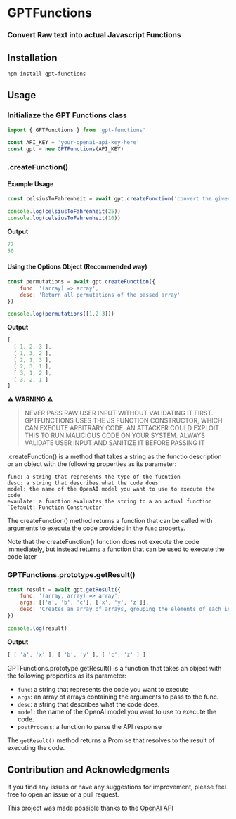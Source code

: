 # GPTFunctions

### **Convert Raw text into actual Javascript Functions**

## Installation

```shell
npm install gpt-functions
```

## Usage

### Initialiaze the GPT Functions class

```js
import { GPTFunctions } from 'gpt-functions'

const API_KEY = 'your-openai-api-key-here'
const gpt = new GPTFunctions(API_KEY)
```

### **.createFunction()**

#### Example Usage

```js
const celsiusToFahrenheit = await gpt.createFunction('convert the given temperature from Celsius to Fahrenheit')

console.log(celsiusToFahrenheit(25))
console.log(celsiusToFahrenheit(10))
```
**Output**
```js
77
50
```

#### Using the Options Object (Recommended way)
```js
const permutations = await gpt.createFunction({
    func: '(array) => array',
    desc: 'Return all permutations of the passed array'
})

console.log(permutations([1,2,3]))
```

**Output**
```js
[
  [ 1, 2, 3 ],
  [ 1, 3, 2 ],
  [ 2, 1, 3 ],
  [ 2, 3, 1 ],
  [ 3, 1, 2 ],
  [ 3, 2, 1 ]
]
```

**⚠️ WARNING ⚠️**
> NEVER PASS RAW USER INPUT WITHOUT VALIDATING IT FIRST. GPTFUNCTIONS USES THE JS FUNCTION CONSTRUCTOR, WHICH CAN EXECUTE ARBITRARY CODE. AN ATTACKER COULD EXPLOIT THIS TO RUN MALICIOUS CODE ON YOUR SYSTEM. ALWAYS VALIDATE USER INPUT AND SANITIZE IT BEFORE PASSING IT

.createFunction() is a method that takes a string as the functio description or an object with the following properties as its parameter:

    func: a string that represents the type of the fucntion
    desc: a string that describes what the code does
    model: the name of the OpenAI model you want to use to execute the code
    evaulate: a function evaluates the string to a an actual function `Default: Function Constructor`

The createFunction() method returns a function that can be called with arguments to execute the code provided in the `func` property.

Note that the createFunction() function does not execute the code immediately, but instead returns a function that can be used to execute the code later

### **GPTFunctions.prototype.getResult()**

```js
const result = await gpt.getResult({
    func: '(array, array) => array',
    args: [['a', 'b', 'c'], ['x', 'y', 'z']],
    desc: 'Creates an array of arrays, grouping the elements of each input array based on their index.'
})

console.log(result)
```

**Output**
```js
[ [ 'a', 'x' ], [ 'b', 'y' ], [ 'c', 'z' ] ]
```

GPTFunctions.prototype.getResult() is a function that takes an object with the following properties as its parameter:

- `func`: a string that represents the code you want to execute
- `args`: an array of arrays containing the arguments to pass to the func.
- `desc`: a string that describes what the code does.
- `model`: the name of the OpenAI model you want to use to execute the code.
- `postProcess`: a function to parse the API response

The `getResult()` method returns a Promise that resolves to the result of executing the code.

## Contribution and Acknowledgments

If you find any issues or have any suggestions for improvement, please feel free to open an issue or a pull request.

This project was made possible thanks to the [OpenAI API](openai.com)
